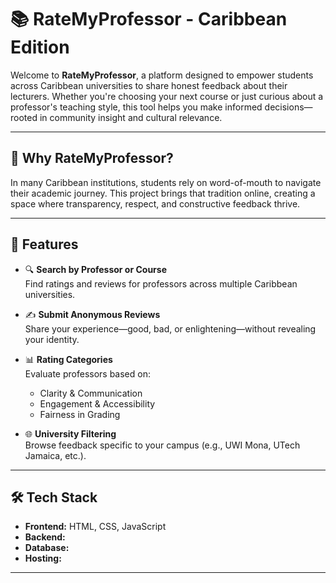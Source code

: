 # 📚 RateMyProfessor - Caribbean Edition

Welcome to **RateMyProfessor**, a platform designed to empower students across Caribbean universities to share honest feedback about their lecturers. Whether you're choosing your next course or just curious about a professor's teaching style, this tool helps you make informed decisions—rooted in community insight and cultural relevance.

---

## 🌴 Why RateMyProfessor?

In many Caribbean institutions, students rely on word-of-mouth to navigate their academic journey. This project brings that tradition online, creating a space where transparency, respect, and constructive feedback thrive.

---

## 🚀 Features

- 🔍 **Search by Professor or Course**  
  Find ratings and reviews for professors across multiple Caribbean universities.

- ✍️ **Submit Anonymous Reviews**  
  Share your experience—good, bad, or enlightening—without revealing your identity.

- 📊 **Rating Categories**  
  Evaluate professors based on:
  - Clarity & Communication
  - Engagement & Accessibility
  - Fairness in Grading

- 🌐 **University Filtering**  
  Browse feedback specific to your campus (e.g., UWI Mona, UTech Jamaica, etc.).

---

## 🛠️ Tech Stack

- **Frontend:** HTML, CSS, JavaScript  
- **Backend:** 
- **Database:**   
- **Hosting:** 

---
